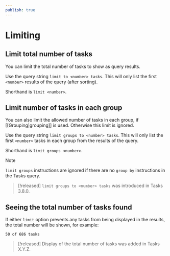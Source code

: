 ```yaml
---
publish: true
---
```


# Limiting

## Limit total number of tasks

You can limit the total number of tasks to show as query results.

Use the query string `limit to <number> tasks`.
This will only list the first `<number>` results of the query (after sorting).

Shorthand is `limit <number>`.

## Limit number of tasks in each group

You can also limit the allowed number of tasks in each group, if [[Grouping|grouping]] is used. Otherwise this limit is ignored.

Use the query string `limit groups to <number> tasks`.
This will only list the first `<number>` tasks in each group from the results of the query.

Shorthand is `limit groups <number>`.

> [!NOTE]
> `limit groups` instructions are ignored if there are no `group by` instructions in the Tasks query.

> [!released]
> `limit groups to <number> tasks` was introduced in Tasks 3.8.0.

## Seeing the total number of tasks found

If either `limit` option prevents any tasks from being displayed in the results, the total number will be shown, for example:

```text
50 of 686 tasks
```

> [!released]
> Display of the total number of tasks was added in Tasks X.Y.Z.
